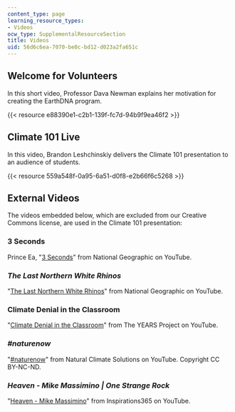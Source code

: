 ```yaml
---
content_type: page
learning_resource_types:
- Videos
ocw_type: SupplementalResourceSection
title: Videos
uid: 56d6c6ea-7070-be0c-bd12-d023a2fa651c
---
```


Welcome for Volunteers
----------------------

In this short video, Professor Dava Newman explains her motivation for creating the EarthDNA program.

{{< resource e88390e1-c2b1-139f-fc7d-94b9f9ea46f2 >}} 

Climate 101 Live
----------------

In this video, Brandon Leshchinskiy delivers the Climate 101 presentation to an audience of students.

{{< resource 559a548f-0a95-6a51-d0f8-e2b66f6c5268 >}} 

External Videos
---------------

The videos embedded below, which are excluded from our Creative Commons license, are used in the Climate 101 presentation:

### 3 Seconds

Prince Ea, "[3 Seconds](https://www.youtube.com/watch?v=B-nEYsyRlYo&t=39s)" from National Geographic on YouTube.

### _The Last Northern White Rhinos_

"[The Last Northern White Rhinos](https://www.youtube.com/watch?v=x3gRU_SAN18)" from National Geographic on YouTube.

### Climate Denial in the Classroom

"[Climate Denial in the Classroom](https://www.youtube.com/watch?v=HXoAz6jNEG8)" from The YEARS Project on YouTube.

### _#naturenow_

"[#naturenow](https://www.youtube.com/watch?v=-S14SjemfAg)" from Natural Climate Solutions on YouTube. Copyright CC BY-NC-ND.

### _Heaven - Mike Massimino | One Strange Rock_

"[Heaven - Mike Massimino](https://www.youtube.com/watch?v=ZItiZSSnKAE)" from Inspirations365 on YouTube.